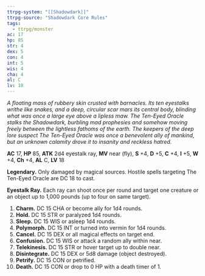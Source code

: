 ```yaml
---
ttrpg-system: "[[Shadowdark]]"
ttrpg-source: "Shadowdark Core Rules"
tags:
  - ttrpg/monster
ac: 17
hp: 85
str: 4
dex: 5
con: 4
int: 5
wis: 4
cha: 4
al: C
lv: 18
---
```

*A floating mass of rubbery skin crusted with barnacles. Its ten
eyestalks writhe like snakes, and a deep, circular scar mars its
central body, blinding what was once a large eye above a lipless
maw. The Ten-Eyed Oracle stalks the Shadowdark, burbling mad
prophesies and somehow moving freely between the lightless
fathoms of the earth. The keepers of the deep lore suspect The
Ten-Eyed Oracle was once a benevolent ally of mankind, but an
unknown calamity drove it to insanity and reckless hatred.*

**AC** 17, **HP** 85, **ATK** 2d4 eyestalk ray, **MV** near (fly), **S** +4, **D** +5, **C** +4, **I** +5, **W** +4, **Ch** +4, **AL** C, **LV** 18

**Legendary.** Only damaged by magical sources. Hostile spells
targeting The Ten-Eyed Oracle are DC 18 to cast.

**Eyestalk Ray.** Each ray can shoot once per round and target one
creature or an object up to 1,000 pounds (up to four on same target).
1. **Charm.** DC 15 CHA or become ally for 1d4 rounds.
2. **Hold.** DC 15 STR or paralyzed 1d4 rounds.
3. **Sleep.** DC 15 WIS or asleep 1d4 rounds.
4. **Polymorph.** DC 15 INT or turned into vermin for 1d4 rounds.
5. **Cancel.** DC 15 DEX or all magical effects on target end.
6. **Confusion.** DC 15 WIS or attack a random ally within near.
7. **Telekinesis.** DC 15 STR or hover target up to double near.
8. **Disintegrate.** DC 15 DEX or 5d8 damage (object destroyed).
9. **Petrify.** DC 15 CON or petrified.
10. **Death.** DC 15 CON or drop to 0 HP with a death timer of 1.


